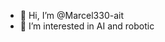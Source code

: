 - 👋 Hi, I’m @Marcel330-ait
- 👀 I’m interested in AI and robotic

<!---
Marcel330-ait/Marcel330-ait is a ✨ special ✨ repository because its `README.md` (this file) appears on your GitHub profile.
You can click the Preview link to take a look at your changes.
--->

